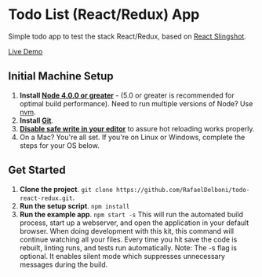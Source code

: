 # Todo List (React/Redux) App

Simple todo app to test the stack React/Redux, based on [React Slingshot](https://github.com/coryhouse/react-slingshot).  

[Live Demo](https://rafaeldelboni.github.io/todo-react-redux/)

## Initial Machine Setup

1. **Install [Node 4.0.0 or greater](https://nodejs.org)** - (5.0 or greater is recommended for optimal build performance). Need to run multiple versions of Node? Use [nvm](https://github.com/creationix/nvm).
2. **Install [Git](https://git-scm.com/downloads)**. 
3. **[Disable safe write in your editor](http://webpack.github.io/docs/webpack-dev-server.html#working-with-editors-ides-supporting-safe-write)** to assure hot reloading works properly.
4. On a Mac? You're all set. If you're on Linux or Windows, complete the steps for your OS below.  

## Get Started

1. **Clone the project**. `git clone https://github.com/RafaelDelboni/todo-react-redux.git`.
2. **Run the setup script**. `npm install`
3. **Run the example app**. `npm start -s`
This will run the automated build process, start up a webserver, and open the application in your default browser. When doing development with this kit, this command will continue watching all your files. Every time you hit save the code is rebuilt, linting runs, and tests run automatically. Note: The -s flag is optional. It enables silent mode which suppresses unnecessary messages during the build.
